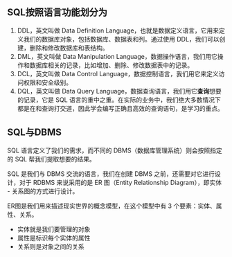 ## SQL按照语言功能划分为

1. DDL，英文叫做 Data Definition Language，也就是数据定义语言，它用来定义我们的数据库对象，包括数据库、数据表和列。通过使用 DDL，我们可以创建，删除和修改数据库和表结构。
2. DML，英文叫做 Data Manipulation Language，数据操作语言，我们用它操作和数据库相关的记录，比如增加、删除、修改数据表中的记录。
3. DCL，英文叫做 Data Control Language，数据控制语言，我们用它来定义访问权限和安全级别。
4. DQL，英文叫做 Data Query Language，数据查询语言，我们用它**查询**想要的记录，它是 SQL 语言的重中之重。在实际的业务中，我们绝大多数情况下都是在和查询打交道，因此学会编写正确且高效的查询语句，是学习的重点。

## SQL与DBMS

SQL 语言定义了我们的需求，而不同的 DBMS（数据库管理系统）则会按照指定的 SQL 帮我们提取想要的结果。

SQL 是我们与 DBMS 交流的语言，我们在创建 DBMS 之前，还需要对它进行设计，对于 RDBMS 来说采用的是 ER 图（Entity Relationship Diagram），即实体 - 关系图的方式进行设计。

ER图是我们用来描述现实世界的概念模型，在这个模型中有 3 个要素：实体、属性、关系。

- 实体就是我们要管理的对象
- 属性是标识每个实体的属性
- 关系则是对象之间的关系